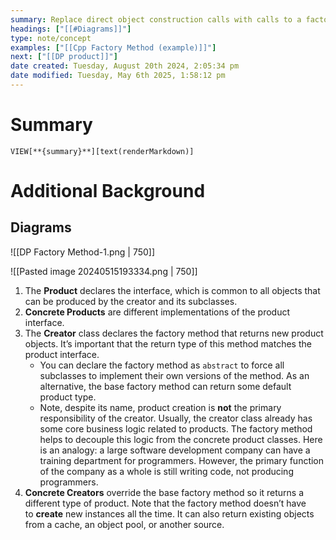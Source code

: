 ```yaml
---
summary: Replace direct object construction calls with calls to a factory method. Lets subclasses decide which class to instantiate. Objects are still created with `new`, but that will be called the method. Objects returned by a factory method are products.
headings: ["[[#Diagrams]]"]
type: note/concept
examples: ["[[Cpp Factory Method (example)]]"]
next: ["[[DP product]]"]
date created: Tuesday, August 20th 2024, 2:05:34 pm
date modified: Tuesday, May 6th 2025, 1:58:12 pm
---
```

# Summary
`VIEW[**{summary}**][text(renderMarkdown)]`

# Additional Background

## Diagrams
![[DP Factory Method-1.png | 750]]


![[Pasted image 20240515193334.png | 750]]
1. The **Product** declares the interface, which is common to all objects that can be produced by the creator and its subclasses.
2. **Concrete Products** are different implementations of the product interface.
3. The **Creator** class declares the factory method that returns new product objects. It’s important that the return type of this method matches the product interface.
	- You can declare the factory method as `abstract` to force all subclasses to implement their own versions of the method. As an alternative, the base factory method can return some default product type.
	- Note, despite its name, product creation is **not** the primary responsibility of the creator. Usually, the creator class already has some core business logic related to products. The factory method helps to decouple this logic from the concrete product classes. Here is an analogy: a large software development company can have a training department for programmers. However, the primary function of the company as a whole is still writing code, not producing programmers.
4. **Concrete Creators** override the base factory method so it returns a different type of product.
Note that the factory method doesn’t have to **create** new instances all the time. It can also return existing objects from a cache, an object pool, or another source.